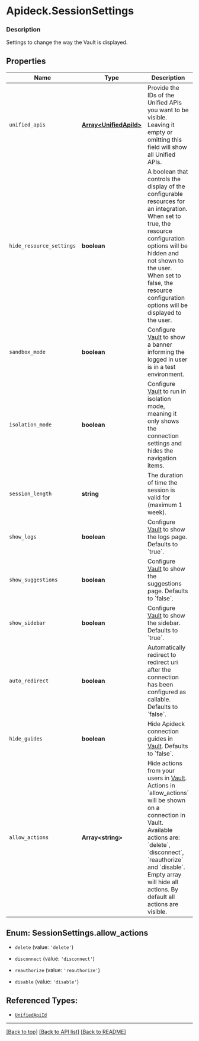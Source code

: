# Apideck.SessionSettings

### Description

Settings to change the way the Vault is displayed.

## Properties
Name | Type | Description | Notes
------------ | ------------- | ------------- | -------------
`unified_apis` | [**Array&lt;UnifiedApiId&gt;**](UnifiedApiId.md) | Provide the IDs of the Unified APIs you want to be visible. Leaving it empty or omitting this field will show all Unified APIs. | [optional] 
`hide_resource_settings` | **boolean** | A boolean that controls the display of the configurable resources for an integration. When set to true, the resource configuration options will be hidden and not shown to the user. When set to false, the resource configuration options will be displayed to the user. | [optional] 
`sandbox_mode` | **boolean** | Configure [Vault](/apis/vault/reference#section/Get-Started) to show a banner informing the logged in user is in a test environment. | [optional] 
`isolation_mode` | **boolean** | Configure [Vault](/apis/vault/reference#section/Get-Started) to run in isolation mode, meaning it only shows the connection settings and hides the navigation items. | [optional] 
`session_length` | **string** | The duration of time the session is valid for (maximum 1 week). | [optional] 
`show_logs` | **boolean** | Configure [Vault](/apis/vault/reference#section/Get-Started) to show the logs page. Defaults to &#x60;true&#x60;. | [optional] 
`show_suggestions` | **boolean** | Configure [Vault](/apis/vault/reference#section/Get-Started) to show the suggestions page. Defaults to &#x60;false&#x60;. | [optional] 
`show_sidebar` | **boolean** | Configure [Vault](/apis/vault/reference#section/Get-Started) to show the sidebar. Defaults to &#x60;true&#x60;. | [optional] 
`auto_redirect` | **boolean** | Automatically redirect to redirect uri after the connection has been configured as callable. Defaults to &#x60;false&#x60;. | [optional] 
`hide_guides` | **boolean** | Hide Apideck connection guides in [Vault](/apis/vault/reference#section/Get-Started). Defaults to &#x60;false&#x60;. | [optional] 
`allow_actions` | **Array&lt;string&gt;** | Hide actions from your users in [Vault](/apis/vault/reference#section/Get-Started). Actions in &#x60;allow_actions&#x60; will be shown on a connection in Vault. Available actions are: &#x60;delete&#x60;, &#x60;disconnect&#x60;, &#x60;reauthorize&#x60; and &#x60;disable&#x60;. Empty array will hide all actions. By default all actions are visible. | [optional] 





<a name="Array<SessionSettingsAllowActions>"></a>
## Enum: SessionSettings.allow_actions


* `delete` (value: `'delete'`)

* `disconnect` (value: `'disconnect'`)

* `reauthorize` (value: `'reauthorize'`)

* `disable` (value: `'disable'`)




## Referenced Types:
* [`UnifiedApiId`](UnifiedApiId.md)











---

[[Back to top]](#) [[Back to API list]](../../../../README.md#documentation-for-api-endpoints) [[Back to README]](../../../../README.md)


